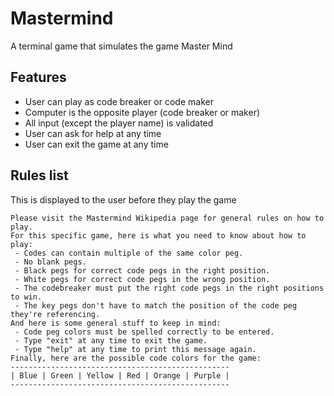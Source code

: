 # Mastermind
A terminal game that simulates the game Master Mind

## Features
  - User can play as code breaker or code maker
  - Computer is the opposite player (code breaker or maker)
  - All input (except the player name) is validated
  - User can ask for help at any time
  - User can exit the game at any time

## Rules list
  This is displayed to the user before they play the game
  ```
  Please visit the Mastermind Wikipedia page for general rules on how to play.
  For this specific game, here is what you need to know about how to play:
   - Codes can contain multiple of the same color peg.
   - No blank pegs.
   - Black pegs for correct code pegs in the right position.
   - White pegs for correct code pegs in the wrong position.
   - The codebreaker must put the right code pegs in the right positions to win. 
   - The key pegs don't have to match the position of the code peg they're referencing.
  And here is some general stuff to keep in mind: 
   - Code peg colors must be spelled correctly to be entered.
   - Type "exit" at any time to exit the game.
   - Type "help" at any time to print this message again.
  Finally, here are the possible code colors for the game:
  -------------------------------------------------
  | Blue | Green | Yellow | Red | Orange | Purple |
  -------------------------------------------------
  ```
